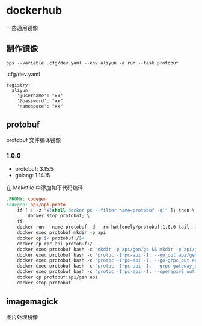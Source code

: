 # dockerhub

一些通用镜像

## 制作镜像

```shell
ops --variable .cfg/dev.yaml --env aliyun -a run --task protobuf
```

.cfg/dev.yaml

```shell
registry:
  aliyun:
    '@username': "xx"
    '@password': "xx"
    'namespace': "xx"
```

## protobuf

protobuf 文件编译镜像

### 1.0.0

- protobuf: 3.15.5
- golang: 1.14.15

在 Makefile 中添加如下代码编译

```Makefile
.PHONY: codegen
codegen: api/api.proto
	if [ ! -z "$(shell docker ps --filter name=protobuf -q)" ]; then \
		docker stop protobuf; \
	fi
	docker run --name protobuf -d --rm hatlonely/protobuf:1.0.0 tail -f /dev/null
	docker exec protobuf mkdir -p api
	docker cp $< protobuf:/$<
	docker cp rpc-api protobuf:/
	docker exec protobuf bash -c "mkdir -p api/gen/go && mkdir -p api/gen/swagger"
	docker exec protobuf bash -c "protoc -Irpc-api -I. --go_out api/gen/go --go_opt paths=source_relative $<"
	docker exec protobuf bash -c "protoc -Irpc-api -I. --go-grpc_out api/gen/go --go-grpc_opt paths=source_relative $<"
	docker exec protobuf bash -c "protoc -Irpc-api -I. --grpc-gateway_out api/gen/go --grpc-gateway_opt logtostderr=true,paths=source_relative $<"
	docker exec protobuf bash -c "protoc -Irpc-api -I. --openapiv2_out api/gen/swagger --openapiv2_opt logtostderr=true $<"
	docker cp protobuf:api/gen api
	docker stop protobuf
```

## imagemagick

图片处理镜像


